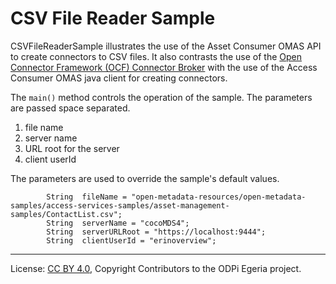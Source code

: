 <!-- SPDX-License-Identifier: CC-BY-4.0 -->
<!-- Copyright Contributors to the ODPi Egeria project. -->

# CSV File Reader Sample

CSVFileReaderSample illustrates the use of the Asset Consumer OMAS API to create connectors to CSV files.
It also contrasts the use of the 
[Open Connector Framework (OCF) Connector Broker](../../../../../open-metadata-implementation/frameworks/open-connector-framework/docs/concepts/connector-broker.md)
with the use of the Access Consumer OMAS java client for creating connectors.

The `main()` method controls the operation of the sample.
The parameters are passed space separated.

1. file name 
2. server name
3. URL root for the server 
4. client userId

The parameters are used to override the sample's default values.

```
        String  fileName = "open-metadata-resources/open-metadata-samples/access-services-samples/asset-management-samples/ContactList.csv";
        String  serverName = "cocoMDS4";
        String  serverURLRoot = "https://localhost:9444";
        String  clientUserId = "erinoverview";
```



----
License: [CC BY 4.0](https://creativecommons.org/licenses/by/4.0/),
Copyright Contributors to the ODPi Egeria project.